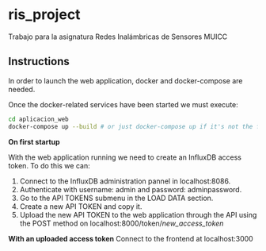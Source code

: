 # ris_project

Trabajo para la asignatura Redes Inalámbricas de Sensores MUICC

## Instructions

In order to launch the web application, docker and docker-compose are needed.

Once the docker-related services have been started we must execute:


```bash
cd aplicacion_web
docker-compose up --build # or just docker-compose up if it's not the first time
```

**On first startup**


With the web application running we need to create an InfluxDB access token. To do this we can:

1. Connect to the InfluxDB administration pannel in localhost:8086.
2. Authenticate with username: admin and password: adminpassword.
3. Go to the API TOKENS submenu in the LOAD DATA section.
4. Create a new API TOKEN and copy it.
5. Upload the new API TOKEN to the web application through the API using the POST method on localhost:8000/token/*new_access_token*

**With an uploaded access token**
Connect to the frontend at localhost:3000
